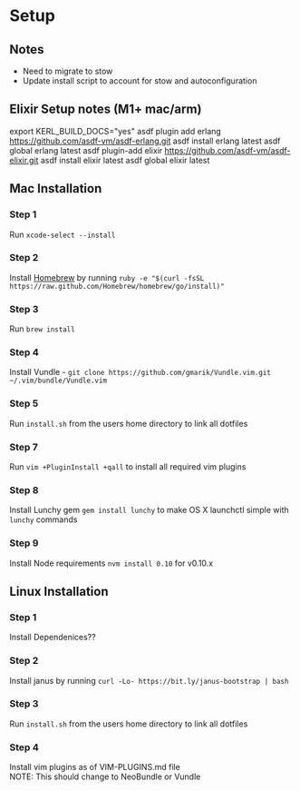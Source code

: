 # Setup

## Notes
- Need to migrate to stow
- Update install script to account for stow and autoconfiguration

## Elixir Setup notes (M1+ mac/arm)
export KERL_BUILD_DOCS="yes"
asdf plugin add erlang https://github.com/asdf-vm/asdf-erlang.git
asdf install erlang latest
asdf global erlang latest
asdf plugin-add elixir https://github.com/asdf-vm/asdf-elixir.git
asdf install elixir latest
asdf global elixir latest

## Mac Installation

### Step 1
Run ```xcode-select --install```

### Step 2
Install [Homebrew](http://brew.sh/) by running ```ruby -e "$(curl -fsSL https://raw.github.com/Homebrew/homebrew/go/install)"```

### Step 3
Run ```brew install```

### Step 4
Install Vundle - ```git clone https://github.com/gmarik/Vundle.vim.git ~/.vim/bundle/Vundle.vim```

### Step 5
Run ```install.sh``` from the users home directory to link all dotfiles

### Step 7
Run ```vim +PluginInstall +qall``` to install all required vim plugins

### Step 8
Install Lunchy gem ```gem install lunchy``` to make OS X launchctl simple with ```lunchy``` commands

### Step 9
Install Node requirements ```nvm install 0.10``` for v0.10.x

## Linux Installation

### Step 1
Install Dependenices??

### Step 2
Install janus by running ```curl -Lo- https://bit.ly/janus-bootstrap | bash```

### Step 3
Run ```install.sh``` from the users home directory to link all dotfiles

### Step 4
Install vim plugins as of VIM-PLUGINS.md file  
NOTE: This should change to NeoBundle or Vundle
